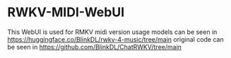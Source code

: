 # RWKV-MIDI-WebUI
This WebUI is used for RMKV midi version usage
models can be seen in https://huggingface.co/BlinkDL/rwkv-4-music/tree/main
original code can be seen in https://github.com/BlinkDL/ChatRWKV/tree/main
